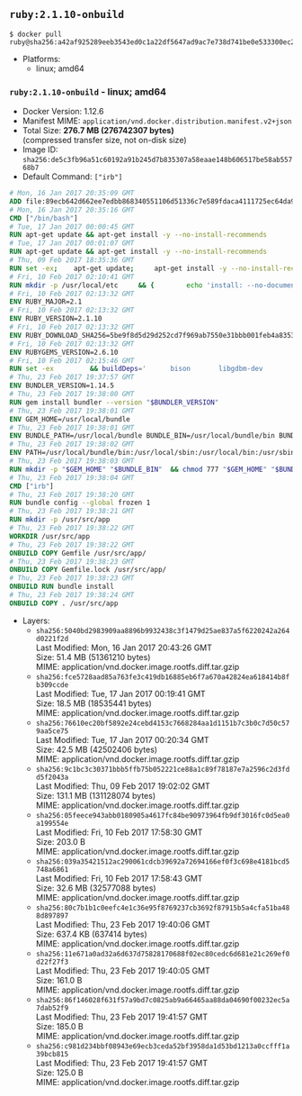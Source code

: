 ## `ruby:2.1.10-onbuild`

```console
$ docker pull ruby@sha256:a42af925289eeb3543ed0c1a22df5647ad9ac7e738d741be0e533300ec27bf49
```

-	Platforms:
	-	linux; amd64

### `ruby:2.1.10-onbuild` - linux; amd64

-	Docker Version: 1.12.6
-	Manifest MIME: `application/vnd.docker.distribution.manifest.v2+json`
-	Total Size: **276.7 MB (276742307 bytes)**  
	(compressed transfer size, not on-disk size)
-	Image ID: `sha256:de5c3fb96a51c60192a91b245d7b835307a58eaae148b606517be58ab55768b7`
-	Default Command: `["irb"]`

```dockerfile
# Mon, 16 Jan 2017 20:35:09 GMT
ADD file:89ecb642d662ee7edbb868340551106d51336c7e589fdaca4111725ec64da957 in / 
# Mon, 16 Jan 2017 20:35:16 GMT
CMD ["/bin/bash"]
# Tue, 17 Jan 2017 00:00:45 GMT
RUN apt-get update && apt-get install -y --no-install-recommends 		ca-certificates 		curl 		wget 	&& rm -rf /var/lib/apt/lists/*
# Tue, 17 Jan 2017 00:01:07 GMT
RUN apt-get update && apt-get install -y --no-install-recommends 		bzr 		git 		mercurial 		openssh-client 		subversion 				procps 	&& rm -rf /var/lib/apt/lists/*
# Thu, 09 Feb 2017 18:35:36 GMT
RUN set -ex; 	apt-get update; 	apt-get install -y --no-install-recommends 		autoconf 		automake 		bzip2 		file 		g++ 		gcc 		imagemagick 		libbz2-dev 		libc6-dev 		libcurl4-openssl-dev 		libdb-dev 		libevent-dev 		libffi-dev 		libgdbm-dev 		libgeoip-dev 		libglib2.0-dev 		libjpeg-dev 		libkrb5-dev 		liblzma-dev 		libmagickcore-dev 		libmagickwand-dev 		libncurses-dev 		libpng-dev 		libpq-dev 		libreadline-dev 		libsqlite3-dev 		libssl-dev 		libtool 		libwebp-dev 		libxml2-dev 		libxslt-dev 		libyaml-dev 		make 		patch 		xz-utils 		zlib1g-dev 				$( 			if apt-cache show 'default-libmysqlclient-dev' 2>/dev/null | grep -q '^Version:'; then 				echo 'default-libmysqlclient-dev'; 			else 				echo 'libmysqlclient-dev'; 			fi 		) 	; 	rm -rf /var/lib/apt/lists/*
# Fri, 10 Feb 2017 02:10:41 GMT
RUN mkdir -p /usr/local/etc 	&& { 		echo 'install: --no-document'; 		echo 'update: --no-document'; 	} >> /usr/local/etc/gemrc
# Fri, 10 Feb 2017 02:13:32 GMT
ENV RUBY_MAJOR=2.1
# Fri, 10 Feb 2017 02:13:32 GMT
ENV RUBY_VERSION=2.1.10
# Fri, 10 Feb 2017 02:13:32 GMT
ENV RUBY_DOWNLOAD_SHA256=5be9f8d5d29d252cd7f969ab7550e31bbb001feb4a83532301c0dd3b5006e148
# Fri, 10 Feb 2017 02:13:32 GMT
ENV RUBYGEMS_VERSION=2.6.10
# Fri, 10 Feb 2017 02:15:46 GMT
RUN set -ex 		&& buildDeps=' 		bison 		libgdbm-dev 		ruby 	' 	&& apt-get update 	&& apt-get install -y --no-install-recommends $buildDeps 	&& rm -rf /var/lib/apt/lists/* 		&& wget -O ruby.tar.xz "https://cache.ruby-lang.org/pub/ruby/${RUBY_MAJOR%-rc}/ruby-$RUBY_VERSION.tar.xz" 	&& echo "$RUBY_DOWNLOAD_SHA256 *ruby.tar.xz" | sha256sum -c - 		&& mkdir -p /usr/src/ruby 	&& tar -xJf ruby.tar.xz -C /usr/src/ruby --strip-components=1 	&& rm ruby.tar.xz 		&& cd /usr/src/ruby 		&& { 		echo '#define ENABLE_PATH_CHECK 0'; 		echo; 		cat file.c; 	} > file.c.new 	&& mv file.c.new file.c 		&& autoconf 	&& ./configure --disable-install-doc --enable-shared 	&& make -j"$(nproc)" 	&& make install 		&& apt-get purge -y --auto-remove $buildDeps 	&& cd / 	&& rm -r /usr/src/ruby 		&& gem update --system "$RUBYGEMS_VERSION"
# Thu, 23 Feb 2017 19:37:57 GMT
ENV BUNDLER_VERSION=1.14.5
# Thu, 23 Feb 2017 19:38:00 GMT
RUN gem install bundler --version "$BUNDLER_VERSION"
# Thu, 23 Feb 2017 19:38:01 GMT
ENV GEM_HOME=/usr/local/bundle
# Thu, 23 Feb 2017 19:38:01 GMT
ENV BUNDLE_PATH=/usr/local/bundle BUNDLE_BIN=/usr/local/bundle/bin BUNDLE_SILENCE_ROOT_WARNING=1 BUNDLE_APP_CONFIG=/usr/local/bundle
# Thu, 23 Feb 2017 19:38:02 GMT
ENV PATH=/usr/local/bundle/bin:/usr/local/sbin:/usr/local/bin:/usr/sbin:/usr/bin:/sbin:/bin
# Thu, 23 Feb 2017 19:38:03 GMT
RUN mkdir -p "$GEM_HOME" "$BUNDLE_BIN" 	&& chmod 777 "$GEM_HOME" "$BUNDLE_BIN"
# Thu, 23 Feb 2017 19:38:04 GMT
CMD ["irb"]
# Thu, 23 Feb 2017 19:38:20 GMT
RUN bundle config --global frozen 1
# Thu, 23 Feb 2017 19:38:21 GMT
RUN mkdir -p /usr/src/app
# Thu, 23 Feb 2017 19:38:22 GMT
WORKDIR /usr/src/app
# Thu, 23 Feb 2017 19:38:22 GMT
ONBUILD COPY Gemfile /usr/src/app/
# Thu, 23 Feb 2017 19:38:23 GMT
ONBUILD COPY Gemfile.lock /usr/src/app/
# Thu, 23 Feb 2017 19:38:23 GMT
ONBUILD RUN bundle install
# Thu, 23 Feb 2017 19:38:24 GMT
ONBUILD COPY . /usr/src/app
```

-	Layers:
	-	`sha256:5040bd2983909aa8896b9932438c3f1479d25ae837a5f6220242a264d0221f2d`  
		Last Modified: Mon, 16 Jan 2017 20:43:26 GMT  
		Size: 51.4 MB (51361210 bytes)  
		MIME: application/vnd.docker.image.rootfs.diff.tar.gzip
	-	`sha256:fce5728aad85a763fe3c419db16885eb6f7a670a42824ea618414b8fb309ccde`  
		Last Modified: Tue, 17 Jan 2017 00:19:41 GMT  
		Size: 18.5 MB (18535441 bytes)  
		MIME: application/vnd.docker.image.rootfs.diff.tar.gzip
	-	`sha256:76610ec20bf5892e24cebd4153c7668284aa1d1151b7c3b0c7d50c579aa5ce75`  
		Last Modified: Tue, 17 Jan 2017 00:20:34 GMT  
		Size: 42.5 MB (42502406 bytes)  
		MIME: application/vnd.docker.image.rootfs.diff.tar.gzip
	-	`sha256:9c1bc3c30371bbb5ffb75b052221ce88a1c89f78187e7a2596c2d3fdd5f2043a`  
		Last Modified: Thu, 09 Feb 2017 19:02:02 GMT  
		Size: 131.1 MB (131128074 bytes)  
		MIME: application/vnd.docker.image.rootfs.diff.tar.gzip
	-	`sha256:05feece943abb0180905a4617fc84be90973964fb9df3016fc0d5ea0a199554e`  
		Last Modified: Fri, 10 Feb 2017 17:58:30 GMT  
		Size: 203.0 B  
		MIME: application/vnd.docker.image.rootfs.diff.tar.gzip
	-	`sha256:039a35421512ac290061cdcb39692a72694166ef0f3c698e4181bcd5748a6861`  
		Last Modified: Fri, 10 Feb 2017 17:58:43 GMT  
		Size: 32.6 MB (32577088 bytes)  
		MIME: application/vnd.docker.image.rootfs.diff.tar.gzip
	-	`sha256:80c7b1b1c0eefc4e1c36e95f8769237cb3692f87915b5a4cfa51ba488d897897`  
		Last Modified: Thu, 23 Feb 2017 19:40:06 GMT  
		Size: 637.4 KB (637414 bytes)  
		MIME: application/vnd.docker.image.rootfs.diff.tar.gzip
	-	`sha256:11e671a0ad32a6d637d75828170688f02ec80cedc6d681e21c269ef0d22f27f3`  
		Last Modified: Thu, 23 Feb 2017 19:40:05 GMT  
		Size: 161.0 B  
		MIME: application/vnd.docker.image.rootfs.diff.tar.gzip
	-	`sha256:86f146028f631f57a9bd7c0825ab9a66465aa88da04690f00232ec5a7dab52f9`  
		Last Modified: Thu, 23 Feb 2017 19:41:57 GMT  
		Size: 185.0 B  
		MIME: application/vnd.docker.image.rootfs.diff.tar.gzip
	-	`sha256:c981d234bbf08943e69ecb3ceda52bf3958da1d53bd1213a0ccfff1a39bcb815`  
		Last Modified: Thu, 23 Feb 2017 19:41:57 GMT  
		Size: 125.0 B  
		MIME: application/vnd.docker.image.rootfs.diff.tar.gzip
